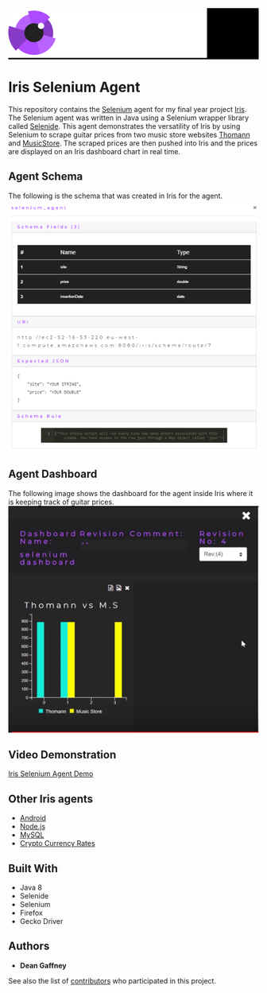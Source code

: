 <div style="background-image:url(./images/iris_jumbo_bg.png); background-color:black;">
    <div style="position: relative; left: 0; top: 0;">
        <img src="./images/iris_logo_colour.png" style="position: relative; top: 0; left: 0;"/>
    </div>
</div>

# Iris Selenium Agent

This repository contains the [Selenium](https://www.seleniumhq.org/) agent for my final year project [Iris](https://github.com/DeanGaffney/iris). The Selenium agent was written in Java using a Selenium wrapper library called [Selenide](https://selenide.org/). This agent demonstrates the versatility of Iris by using Selenium to scrape guitar prices from two music store websites [Thomann](https://www.thomann.de/ie/index.html) and [MusicStore](https://www.musicstore.de). The scraped prices are then pushed into Iris and the prices are displayed on an Iris dashboard chart in real time.

## Agent Schema
The following is the schema that was created in Iris for the agent.
![Iris UI Schema](./images/iris-selenium-schema.PNG)

## Agent Dashboard
The following image shows the dashboard for the agent inside Iris where it is keeping track of guitar prices.
![Iris Dashboard](./images/iris-selenium-dashboard.PNG)

## Video Demonstration

[Iris Selenium Agent Demo](https://youtu.be/n2G9Do_DZgI)

## Other Iris agents
* [Android](https://github.com/DeanGaffney/iris-android)
* [Node.js](https://github.com/DeanGaffney/iris-node)
* [MySQL](https://github.com/DeanGaffney/iris-mysql)
* [Crypto Currency Rates](https://github.com/DeanGaffney/iris-crypto-rates)

## Built With

- Java 8
- Selenide
- Selenium
- Firefox
- Gecko Driver

## Authors

* **Dean Gaffney**

See also the list of [contributors](https://github.com/DeanGaffney/iris-selenium/graphs/contributors) who participated in this project.